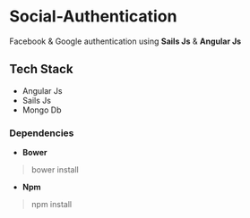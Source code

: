 # Social-Authentication
Facebook & Google authentication using **Sails Js** & **Angular Js**

## Tech Stack
* Angular Js
* Sails Js
* Mongo Db

### Dependencies
* **Bower**

> bower install

* **Npm**

> npm install
